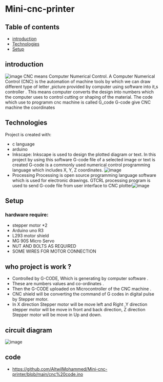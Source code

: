 # Mini-cnc-printer
## Table of contents
* [introduction](#introduction)
* [Technologies](#technologies)
* [Setup](#setup)

## introduction 
![image](https://user-images.githubusercontent.com/40560478/171049168-18df6518-2532-4925-810c-2175f744b89a.png)
CNC means Computer Numerical Control. A Computer Numerical Control
(CNC) is the automation of machine tools by which we can draw different type of letter ,picture provided by computer using software into it,s controller .
This means computer converts the design into numbers which the computer uses to control cutting or shaping of the material.
The code which use to programm cnc machine is called G_code
G-code give CNC machine the coordinates


## Technologies
Project is created with:
* c language
* arduino  
* Inkscape:
Inkscape is used to design the plotted diagram or text. 
In this project by using this software
G-code file of a selected image or text is created G-code is a commonly used numerical control
programming language which includes X, Y, Z coordinates.
![image](https://user-images.githubusercontent.com/40560478/171049444-d176b4c9-7562-4c5b-bfb1-467a2370c67c.png)
* Processing
Processing is open source programming language software which is used for electronic drawings. GTCRL processing program is used to send G-code file from user interface to CNC plotter![image](https://user-images.githubusercontent.com/40560478/171049473-a1bef4af-b365-4089-b78d-2be939875419.png)

 

## Setup
### hardware require:
*  stepper motor *2
*  Arduino uno R3
*  L293 motor shield
*  MG 90S Micro Servo  
*  NUT AND BOLTS AS REQUIRED
*  SOME WIRES FOR MOTOR CONNECTION



## who project is work ?
* Controlled by G-CODE, Which is generating by computer software .
* These are numbers values and co-ordinates . 
* Then the G-CODE uploaded on Microcontroller of the CNC machine . 
* CNC shield will be converting the command of G codes in digital pulse by Stepper motor.  
* In X direction Stepper motor will be move left and Right ,Y direction stepper motor will be move in front and back direction, Z direction Stepper motor will be move in Up and down. 


## circuit diagram 
![image](https://user-images.githubusercontent.com/40560478/171049517-147af061-0139-4b4c-8ad1-cc8b1d6cff56.png)

## code
* https://github.com/AltwilMohammed/Mini-cnc-printer/blob/main/cnc%20code.ino
